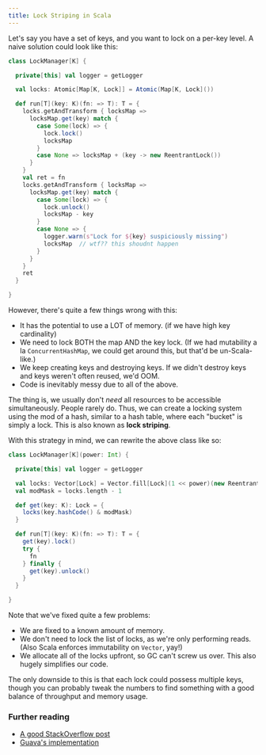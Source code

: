 ```yaml
---
title: Lock Striping in Scala
---
```


Let's say you have a set of keys, and you want to lock on a per-key level. A naive solution could look like this:

```scala 
class LockManager[K] {

  private[this] val logger = getLogger

  val locks: Atomic[Map[K, Lock]] = Atomic(Map[K, Lock]())

  def run[T](key: K)(fn: => T): T = {
    locks.getAndTransform { locksMap =>
      locksMap.get(key) match {
        case Some(lock) => {
          lock.lock()
          locksMap
        }
        case None => locksMap + (key -> new ReentrantLock())
      }
    }
    val ret = fn
    locks.getAndTransform { locksMap =>
      locksMap.get(key) match {
        case Some(lock) => {
          lock.unlock()
          locksMap - key
        }
        case None => {
          logger.warn(s"Lock for ${key} suspiciously missing")
          locksMap  // wtf?? this shoudnt happen
        }
      }
    }
    ret
  }

}
```

However, there's quite a few things wrong with this:

* It has the potential to use a LOT of memory. (if we have high key cardinality)
* We need to lock BOTH the map AND the key lock. (If we had mutability a la `ConcurrentHashMap`, we could get around this, but that'd be un-Scala-like.)
* We keep creating keys and destroying keys. If we didn't destroy keys and keys weren't often reused, we'd OOM.
* Code is inevitably messy due to all of the above.

The thing is, we usually don't _need_ all resources to be accessible simultaneously. People rarely do. Thus, we can create a locking system using the mod of a hash, similar to a hash table, where each "bucket" is simply a lock. This is also known as **lock striping**.

With this strategy in mind, we can rewrite the above class like so:

```scala
class LockManager[K](power: Int) {

  private[this] val logger = getLogger

  val locks: Vector[Lock] = Vector.fill[Lock](1 << power)(new ReentrantLock())
  val modMask = locks.length - 1

  def get(key: K): Lock = {
    locks(key.hashCode() & modMask)
  }

  def run[T](key: K)(fn: => T): T = {
    get(key).lock()
    try {
      fn
    } finally {
      get(key).unlock()
    }
  }

}
```

Note that we've fixed quite a few problems:

* We are fixed to a known amount of memory.
* We don't need to lock the list of locks, as we're only performing reads. (Also Scala enforces immutability on `Vector`, yay!)
* We allocate all of the locks upfront, so GC can't screw us over. This also hugely simplifies our code.

The only downside to this is that each lock could possess multiple keys, though you can probably tweak the numbers to find something with a good balance of throughput and memory usage.

### Further reading

* [A good StackOverflow post](http://stackoverflow.com/questions/8354758/designing-a-key-based-lock-or-lock-map)
* [Guava's implementation](http://google.github.io/guava/releases/21.0/api/docs/com/google/common/util/concurrent/Striped.html)
